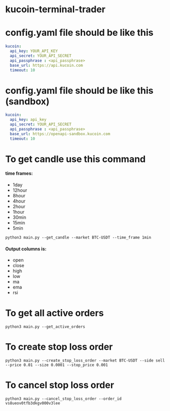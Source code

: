 # kucoin-terminal-trader








# config.yaml file should be like this
```yaml
kucoin:
  api_key: YOUR_API_KEY
  api_secret: YOUR_API_SECRET
  api_passphrase : <api_passphrase>
  base_url: https://api.kucoin.com
  timeout: 10
```


# config.yaml file should be like this (sandbox)
```yaml
kucoin:
  api_key: api_key
  api_secret: YOUR_API_SECRET
  api_passphrase : <api_passphrase>
  base_url: https://openapi-sandbox.kucoin.com
  timeout: 10
```


# To get candle use this command 

#### time frames:
* 1day
* 12hour
* 8hour
* 4hour
* 2hour
* 1hour
* 30min
* 15min
* 5min
```commandline
python3 main.py --get_candle --market BTC-USDT --time_frame 1min
```
#### Output columns is: 
* open 
* close
* high
* low
* ma
* ema
* rsi


# To get all active orders
```commandline
python3 main.py --get_active_orders
```

# To create stop loss order 

```commandline
python3 main.py --create_stop_loss_order --market BTC-USDT --side sell --price 0.01 --size 0.0001 --stop_price 0.001

```


# To cancel stop loss order 
```commandline
python3 main.py --cancel_stop_loss_order --order_id vs8ueov0tfb3dkgv000v3lee
```




